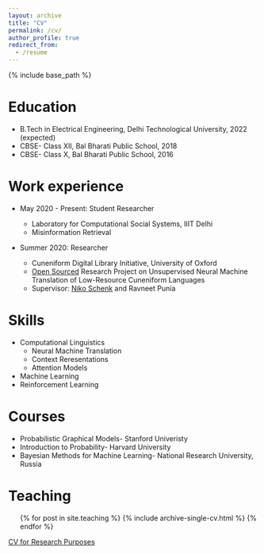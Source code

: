 ```yaml
---
layout: archive
title: "CV"
permalink: /cv/
author_profile: true
redirect_from:
  - /resume
---
```


{% include base_path %}

Education
======
* B.Tech in Electrical Engineering, Delhi Technological University, 2022 (expected)
* CBSE- Class XII, Bal Bharati Public School, 2018
* CBSE- Class X, Bal Bharati Public School, 2016

Work experience
======
* May 2020 - Present: Student Researcher
  * Laboratory for Computational Social Systems, IIIT Delhi
  * Misinformation Retrieval

* Summer 2020: Researcher
  * Cuneniform Digital Library Initiative, University of Oxford
  * [Open Sourced](https://github.com/cdli-gh/Unsupervised-NMT-for-Sumerian-English) Research Project on Unsupervised Neural Machine Translation of Low-Resource Cuneniform Languages
  * Supervisor: [Niko Schenk](https://www.uni-frankfurt.de/46551536/Niko_Schenk) and Ravneet Punia
  
Skills
======
* Computational Linguistics
  * Neural Machine Translation
  * Context Reresentations
  * Attention Models
* Machine Learning
* Reinforcement Learning

Courses
======
* Probabilistic Graphical Models- Stanford Univeristy
* Introduction to Probability- Harvard University
* Bayesian Methods for Machine Learning- National Research University, Russia
  
Teaching
======
  <ul>{% for post in site.teaching %}
    {% include archive-single-cv.html %}
  {% endfor %}</ul>
  
[CV for Research Purposes](https://drive.google.com/file/d/1cdzQoqeoevBpmgnb7_4ZpovUv5h2GXWv/view?usp=sharing)
